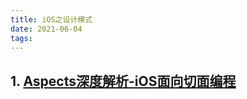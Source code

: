 ```yaml
---
title: iOS之设计模式
date: 2021-06-04
tags:
---
```


## 1. [Aspects深度解析-iOS面向切面编程](https://juejin.cn/post/6844904052778598408)

